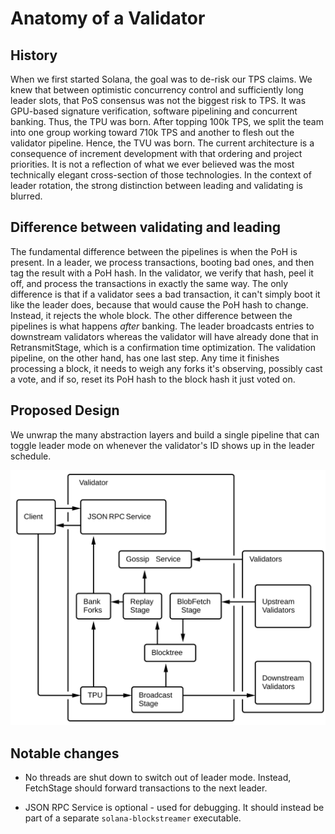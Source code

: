# Anatomy of a Validator

## History

When we first started Solana, the goal was to de-risk our TPS claims. We
knew that between optimistic concurrency control and sufficiently long
leader slots, that PoS consensus was not the biggest risk to TPS. It
was GPU-based signature verification, software pipelining and concurrent
banking. Thus, the TPU was born. After topping 100k TPS, we split the team into
one group working toward 710k TPS and another to flesh out the validator
pipeline. Hence, the TVU was born. The current architecture is a consequence of
increment development with that ordering and project priorities. It is not a
reflection of what we ever believed was the most technically elegant
cross-section of those technologies. In the context of leader rotation, the
strong distinction between leading and validating is blurred.

## Difference between validating and leading

The fundamental difference between the pipelines is when the PoH is present. In
a leader, we process transactions, booting bad ones, and then tag the result
with a PoH hash. In the validator, we verify that hash, peel it off, and
process the transactions in exactly the same way. The only difference is that
if a validator sees a bad transaction, it can't simply boot it like the leader
does, because that would cause the PoH hash to change.  Instead, it rejects the
whole block. The other difference between the pipelines is what happens *after*
banking. The leader broadcasts entries to downstream validators whereas the
validator will have already done that in RetransmitStage, which is a
confirmation time optimization.  The validation pipeline, on the other hand,
has one last step. Any time it finishes processing a block, it needs to weigh
any forks it's observing, possibly cast a vote, and if so, reset its PoH hash
to the block hash it just voted on.

## Proposed Design

We unwrap the many abstraction layers and build a single pipeline that
can toggle leader mode on whenever the validator's ID shows up in the
leader schedule.

<img alt="Validator block diagram" src="img/validator.svg" class="center"/>

## Notable changes

* No threads are shut down to switch out of leader mode. Instead, FetchStage
  should forward transactions to the next leader.

* JSON RPC Service is optional - used for debugging. It should instead
be part of a separate `solana-blockstreamer` executable. 


